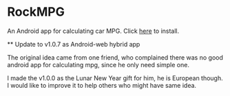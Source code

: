 # RockMPG
An Android app for calculating car MPG. 
Click [here](https://play.google.com/store/apps/details?id=com.rockyniu.calculatempg) to install.

** Update to v1.0.7 as Android-web hybrid app

The original idea came from one friend, who complained there was no good android app for calculating mpg, since he only need simple one. 

I made the v1.0.0 as the Lunar New Year gift for him, he is European though. I would like to improve it to help others who might have same idea.